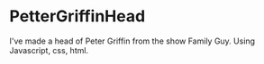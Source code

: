 PetterGriffinHead
=================

I've made a head of Peter Griffin from the show Family Guy. Using Javascript, css, html. 
